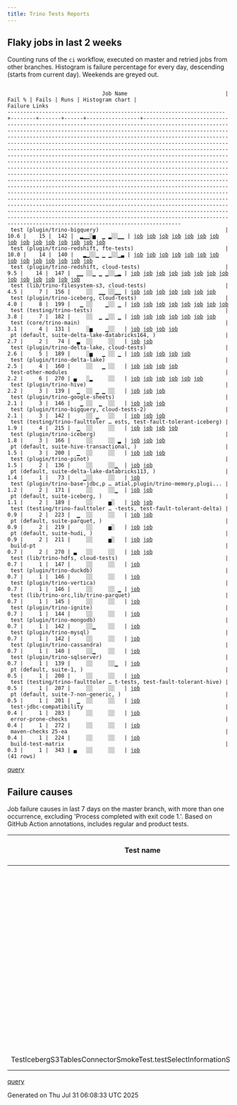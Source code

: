 ```yaml
---
title: Trino Tests Reports
---
```


## Flaky jobs in last 2 weeks

Counting runs of the `ci` workflow, executed on master and retried jobs from other branches.
Histogram is failure percentage for every day, descending (starts from current day).
Weekends are greyed out.
<pre><code>
                              Job Name                               | Fail % | Fails | Runs | Histogram chart |                                                                                                                                                                                                                                                                                                                                                                                                                                                                                                                                                                                                                  Failure Links                                                                                                                                                                                                                                                                                                                                                                                                                                                                                                                                                                                                                   
---------------------------------------------------------------------+--------+-------+------+-----------------+--------------------------------------------------------------------------------------------------------------------------------------------------------------------------------------------------------------------------------------------------------------------------------------------------------------------------------------------------------------------------------------------------------------------------------------------------------------------------------------------------------------------------------------------------------------------------------------------------------------------------------------------------------------------------------------------------------------------------------------------------------------------------------------------------------------------------------------------------------------------------------------------------------------------------------------------------------------------------------------------------------------------------------------------------------------------------------------------------------------------------------------------------------------------------------------------------------------------------------------------------
 test (plugin/trino-bigquery)                                        |   10.6 |    15 |  142 |  ▂▁▁░▅  ▁ ▂░░▁▁ | <a href="https://github.com/trinodb/trino/actions/runs/16614775486/job/47005054054">job</a> <a href="https://github.com/trinodb/trino/actions/runs/16619760369/job/47021143180">job</a> <a href="https://github.com/trinodb/trino/actions/runs/16621758180/job/47027698021">job</a> <a href="https://github.com/trinodb/trino/actions/runs/16595490894/job/46941050658">job</a> <a href="https://github.com/trinodb/trino/actions/runs/16561281910/job/46831397431">job</a> <a href="https://github.com/trinodb/trino/actions/runs/16561583603/job/46832263695">job</a> <a href="https://github.com/trinodb/trino/actions/runs/16540199819/job/46780319151">job</a> <a href="https://github.com/trinodb/trino/actions/runs/16540199819/job/46780319151">job</a> <a href="https://github.com/trinodb/trino/actions/runs/16495320923/job/46639616747">job</a> <a href="https://github.com/trinodb/trino/actions/runs/16468665379/job/46552251946">job</a> <a href="https://github.com/trinodb/trino/actions/runs/16413856588/job/46375164081">job</a> <a href="https://github.com/trinodb/trino/actions/runs/16415292042/job/46379781823">job</a> <a href="https://github.com/trinodb/trino/actions/runs/16367773287/job/46248957533">job</a> <a href="https://github.com/trinodb/trino/actions/runs/16338458941/job/46155240117">job</a> <a href="https://github.com/trinodb/trino/actions/runs/16340190285/job/46160726226">job</a>  
 test (plugin/trino-redshift, fte-tests)                             |   10.0 |    14 |  140 |   ▂▁░░▁ ▁ ▁░░▁▃ | <a href="https://github.com/trinodb/trino/actions/runs/16590717131/job/46925545229">job</a> <a href="https://github.com/trinodb/trino/actions/runs/16595013207/job/46939492190">job</a> <a href="https://github.com/trinodb/trino/actions/runs/16561583603/job/46832263842">job</a> <a href="https://github.com/trinodb/trino/actions/runs/16576748196/job/46882901175">job</a> <a href="https://github.com/trinodb/trino/actions/runs/16514928558/job/46703899535">job</a> <a href="https://github.com/trinodb/trino/actions/runs/16514939863/job/46703918331">job</a> <a href="https://github.com/trinodb/trino/actions/runs/16521560222/job/46724452182">job</a> <a href="https://github.com/trinodb/trino/actions/runs/16468668606/job/46552262364">job</a> <a href="https://github.com/trinodb/trino/actions/runs/16413856588/job/46375164286">job</a> <a href="https://github.com/trinodb/trino/actions/runs/16373506869/job/46267622530">job</a> <a href="https://github.com/trinodb/trino/actions/runs/16338458941/job/46155240220">job</a> <a href="https://github.com/trinodb/trino/actions/runs/16338468375/job/46155271374">job</a> <a href="https://github.com/trinodb/trino/actions/runs/16338524184/job/46155428075">job</a> <a href="https://github.com/trinodb/trino/actions/runs/16340190285/job/46160726392">job</a>                                                                                  
 test (plugin/trino-redshift, cloud-tests)                           |    9.5 |    14 |  147 |  ▁▁ ░░▁ ▁ ▁░░▁▂ | <a href="https://github.com/trinodb/trino/actions/runs/16618067945/job/47015523061">job</a> <a href="https://github.com/trinodb/trino/actions/runs/16590717131/job/46925545183">job</a> <a href="https://github.com/trinodb/trino/actions/runs/16595490894/job/46941050672">job</a> <a href="https://github.com/trinodb/trino/actions/runs/16514928558/job/46703899539">job</a> <a href="https://github.com/trinodb/trino/actions/runs/16514939863/job/46703918320">job</a> <a href="https://github.com/trinodb/trino/actions/runs/16521560222/job/46724452150">job</a> <a href="https://github.com/trinodb/trino/actions/runs/16468668606/job/46552262358">job</a> <a href="https://github.com/trinodb/trino/actions/runs/16413856588/job/46375164257">job</a> <a href="https://github.com/trinodb/trino/actions/runs/16366096429/job/46243604181">job</a> <a href="https://github.com/trinodb/trino/actions/runs/16373506869/job/46267622482">job</a> <a href="https://github.com/trinodb/trino/actions/runs/16338458941/job/46155240207">job</a> <a href="https://github.com/trinodb/trino/actions/runs/16338468375/job/46155271376">job</a> <a href="https://github.com/trinodb/trino/actions/runs/16338524184/job/46155428092">job</a> <a href="https://github.com/trinodb/trino/actions/runs/16340190285/job/46160726365">job</a>                                                                                  
 test (lib/trino-filesystem-s3, cloud-tests)                         |    4.5 |     7 |  156 |     ░░  ▁▁ ░░▁▁ | <a href="https://github.com/trinodb/trino/actions/runs/16470269992/job/46557532671">job</a> <a href="https://github.com/trinodb/trino/actions/runs/16470269992/job/46557532671">job</a> <a href="https://github.com/trinodb/trino/actions/runs/16455334709/job/46510898787">job</a> <a href="https://github.com/trinodb/trino/actions/runs/16372959138/job/46265782639">job</a> <a href="https://github.com/trinodb/trino/actions/runs/16372959138/job/46265782639">job</a> <a href="https://github.com/trinodb/trino/actions/runs/16372959138/job/46265782639">job</a> <a href="https://github.com/trinodb/trino/actions/runs/16338458941/job/46155240102">job</a>                                                                                                                                                                                                                                                                                                                                                                                                                                                                                                                                                                                                                                                                  
 test (plugin/trino-iceberg, cloud-tests)                            |    4.0 |     8 |  199 |   ▁ ░░    ▁░░ ▁ | <a href="https://github.com/trinodb/trino/actions/runs/16595013207/job/46939492084">job</a> <a href="https://github.com/trinodb/trino/actions/runs/16561281910/job/46831397458">job</a> <a href="https://github.com/trinodb/trino/actions/runs/16416336635/job/46383132230">job</a> <a href="https://github.com/trinodb/trino/actions/runs/16416336635/job/46383132230">job</a> <a href="https://github.com/trinodb/trino/actions/runs/16365663136/job/46242261804">job</a> <a href="https://github.com/trinodb/trino/actions/runs/16333600844/job/46141348469">job</a> <a href="https://github.com/trinodb/trino/actions/runs/16334740729/job/46144513181">job</a> <a href="https://github.com/trinodb/trino/actions/runs/16336947765/job/46150887000">job</a>                                                                                                                                                                                                                                                                                                                                                                                                                                                                                                                                                                                  
 test (testing/trino-tests)                                          |    3.8 |     7 |  182 |     ░░  ▁ ▁░░ ▁ | <a href="https://github.com/trinodb/trino/actions/runs/16470269992/job/46557532711">job</a> <a href="https://github.com/trinodb/trino/actions/runs/16470269992/job/46557532711">job</a> <a href="https://github.com/trinodb/trino/actions/runs/16416336635/job/46383132332">job</a> <a href="https://github.com/trinodb/trino/actions/runs/16416336635/job/46383132332">job</a> <a href="https://github.com/trinodb/trino/actions/runs/16374516990/job/46271044551">job</a> <a href="https://github.com/trinodb/trino/actions/runs/16336947765/job/46150887081">job</a> <a href="https://github.com/trinodb/trino/actions/runs/16340190285/job/46160726417">job</a>                                                                                                                                                                                                                                                                                                                                                                                                                                                                                                                                                                                                                                                                  
 test (core/trino-main)                                              |    3.1 |     4 |  131 |     ░▅    ▁░░   | <a href="https://github.com/trinodb/trino/actions/runs/16540199819/job/46780319142">job</a> <a href="https://github.com/trinodb/trino/actions/runs/16540199819/job/46780319142">job</a> <a href="https://github.com/trinodb/trino/actions/runs/16416336635/job/46383132043">job</a> <a href="https://github.com/trinodb/trino/actions/runs/16416336635/job/46383132043">job</a>                                                                                                                                                                                                                                                                                                                                                                                                                                                                                                                                                                                                                                                                                                                                                                                                                                                                                                                  
 pt (default, suite-delta-lake-databricks164, )                      |    2.7 |     2 |   74 |  ▃  ░░     ░░   | <a href="https://github.com/trinodb/trino/actions/runs/16615885567/job/47008977936">job</a> <a href="https://github.com/trinodb/trino/actions/runs/16621758180/job/47028769610">job</a>                                                                                                                                                                                                                                                                                                                                                                                                                                                                                                                                                                                                                                                                                                                                                                                                                                                                                                                                                                                                                                                                                  
 test (plugin/trino-delta-lake, cloud-tests)                         |    2.6 |     5 |  189 |     ░▅   ▁ ░░ ▁ | <a href="https://github.com/trinodb/trino/actions/runs/16618067945/job/47015522952">job</a> <a href="https://github.com/trinodb/trino/actions/runs/16540199819/job/46780319158">job</a> <a href="https://github.com/trinodb/trino/actions/runs/16540199819/job/46780319158">job</a> <a href="https://github.com/trinodb/trino/actions/runs/16439755097/job/46457673698">job</a> <a href="https://github.com/trinodb/trino/actions/runs/16339059230/job/46157073300">job</a>                                                                                                                                                                                                                                                                                                                                                                                                                                                                                                                                                                                                                                                                                                                                                                                                                                  
 test (plugin/trino-delta-lake)                                      |    2.5 |     4 |  160 |     ░░   ▁ ░░   | <a href="https://github.com/trinodb/trino/actions/runs/16564151008/job/46840109462">job</a> <a href="https://github.com/trinodb/trino/actions/runs/16521560222/job/46724451976">job</a> <a href="https://github.com/trinodb/trino/actions/runs/16456523843/job/46514867268">job</a> <a href="https://github.com/trinodb/trino/actions/runs/16366096429/job/46243604093">job</a>                                                                                                                                                                                                                                                                                                                                                                                                                                                                                                                                                                                                                                                                                                                                                                                                                                                                                                                  
 test-other-modules                                                  |    2.2 |     6 |  270 | ▄   ░▂     ░░   | <a href="https://github.com/trinodb/trino/actions/runs/16636973953/job/47079764494">job</a> <a href="https://github.com/trinodb/trino/actions/runs/16572179781/job/46867137686">job</a> <a href="https://github.com/trinodb/trino/actions/runs/16534751503/job/46767117136">job</a> <a href="https://github.com/trinodb/trino/actions/runs/16534751503/job/46767117136">job</a> <a href="https://github.com/trinodb/trino/actions/runs/16466018676/job/46543485913">job</a> <a href="https://github.com/trinodb/trino/actions/runs/16338524184/job/46155372033">job</a>                                                                                                                                                                                                                                                                                                                                                                                                                                                                                                                                                                                                                                                                                                                                                  
 test (plugin/trino-hive)                                            |    2.2 |     3 |  139 |  ▁  ░░ ▁ ▁ ░░   | <a href="https://github.com/trinodb/trino/actions/runs/16618067945/job/47015522954">job</a> <a href="https://github.com/trinodb/trino/actions/runs/16495320923/job/46639616790">job</a> <a href="https://github.com/trinodb/trino/actions/runs/16456523843/job/46514867262">job</a>                                                                                                                                                                                                                                                                                                                                                                                                                                                                                                                                                                                                                                                                                                                                                                                                                                                                                                                                                                                                  
 test (plugin/trino-google-sheets)                                   |    2.1 |     3 |  146 |   ▁ ░░  ▁  ░░   | <a href="https://github.com/trinodb/trino/actions/runs/16584895160/job/46908212669">job</a> <a href="https://github.com/trinodb/trino/actions/runs/16584895160/job/46908212669">job</a> <a href="https://github.com/trinodb/trino/actions/runs/16468665379/job/46552251944">job</a>                                                                                                                                                                                                                                                                                                                                                                                                                                                                                                                                                                                                                                                                                                                                                                                                                                                                                                                                                                                                  
 test (plugin/trino-bigquery, cloud-tests-2)                         |    2.1 |     3 |  142 |     ░░ ▁   ░░   | <a href="https://github.com/trinodb/trino/actions/runs/16524112457/job/46733000773">job</a> <a href="https://github.com/trinodb/trino/actions/runs/16492515223/job/46630496545">job</a> <a href="https://github.com/trinodb/trino/actions/runs/16495320923/job/46639616788">job</a>                                                                                                                                                                                                                                                                                                                                                                                                                                                                                                                                                                                                                                                                                                                                                                                                                                                                                                                                                                                                  
 test (testing/trino-faulttoler … ests, test-fault-tolerant-iceberg) |    1.9 |     4 |  215 |  ▁  ░░     ░░   | <a href="https://github.com/trinodb/trino/actions/runs/16611972239/job/46996724717">job</a> <a href="https://github.com/trinodb/trino/actions/runs/16611972239/job/46996724717">job</a> <a href="https://github.com/trinodb/trino/actions/runs/16611972239/job/47001223281">job</a> <a href="https://github.com/trinodb/trino/actions/runs/16611972239/job/47001223281">job</a>                                                                                                                                                                                                                                                                                                                                                                                                                                                                                                                                                                                                                                                                                                                                                                                                                                                                                                                  
 test (plugin/trino-iceberg)                                         |    1.8 |     3 |  166 |     ░░     ░░ ▂ | <a href="https://github.com/trinodb/trino/actions/runs/16333600844/job/46141348476">job</a> <a href="https://github.com/trinodb/trino/actions/runs/16334740729/job/46144513177">job</a> <a href="https://github.com/trinodb/trino/actions/runs/16336947765/job/46150886982">job</a>                                                                                                                                                                                                                                                                                                                                                                                                                                                                                                                                                                                                                                                                                                                                                                                                                                                                                                                                                                                                  
 pt (default, suite-hive-transactional, )                            |    1.5 |     3 |  200 |  ▁  ░░     ░░   | <a href="https://github.com/trinodb/trino/actions/runs/16619760369/job/47021834372">job</a> <a href="https://github.com/trinodb/trino/actions/runs/16413856588/job/46375816758">job</a> <a href="https://github.com/trinodb/trino/actions/runs/16362158944/job/46232428276">job</a>                                                                                                                                                                                                                                                                                                                                                                                                                                                                                                                                                                                                                                                                                                                                                                                                                                                                                                                                                                                                  
 test (plugin/trino-pinot)                                           |    1.5 |     2 |  136 |     ░░     ░░▁  | <a href="https://github.com/trinodb/trino/actions/runs/16496471736/job/46643399487">job</a> <a href="https://github.com/trinodb/trino/actions/runs/16374516990/job/46271044567">job</a>                                                                                                                                                                                                                                                                                                                                                                                                                                                                                                                                                                                                                                                                                                                                                                                                                                                                                                                                                                                                                                                                                  
 pt (default, suite-delta-lake-databricks113, )                      |    1.4 |     1 |   73 |    ▁░░     ░░   | <a href="https://github.com/trinodb/trino/actions/runs/16576748196/job/46883462749">job</a>                                                                                                                                                                                                                                                                                                                                                                                                                                                                                                                                                                                                                                                                                                                                                                                                                                                                                                                                                                                                                                                                                                                                                                  
 test (plugin/trino-base-jdbc,p … atial,plugin/trino-memory,plugi... |    1.2 |     2 |  171 |     ░░     ░░▁  | <a href="https://github.com/trinodb/trino/actions/runs/16572179781/job/46867230595">job</a> <a href="https://github.com/trinodb/trino/actions/runs/16373506869/job/46267622404">job</a>                                                                                                                                                                                                                                                                                                                                                                                                                                                                                                                                                                                                                                                                                                                                                                                                                                                                                                                                                                                                                                                                                  
 pt (default, suite-iceberg, )                                       |    1.1 |     2 |  189 |     ░░     ▅░   | <a href="https://github.com/trinodb/trino/actions/runs/16402938736/job/46345121794">job</a> <a href="https://github.com/trinodb/trino/actions/runs/16402938736/job/46345121794">job</a>                                                                                                                                                                                                                                                                                                                                                                                                                                                                                                                                                                                                                                                                                                                                                                                                                                                                                                                                                                                                                                                                                  
 test (testing/trino-faulttoler … -tests, test-fault-tolerant-delta) |    0.9 |     2 |  223 |  ▁  ░░     ░░   | <a href="https://github.com/trinodb/trino/actions/runs/16611972239/job/46996724713">job</a> <a href="https://github.com/trinodb/trino/actions/runs/16611972239/job/46996724713">job</a>                                                                                                                                                                                                                                                                                                                                                                                                                                                                                                                                                                                                                                                                                                                                                                                                                                                                                                                                                                                                                                                                                  
 pt (default, suite-parquet, )                                       |    0.9 |     2 |  219 |     ░░     ▅░   | <a href="https://github.com/trinodb/trino/actions/runs/16402938736/job/46345121790">job</a> <a href="https://github.com/trinodb/trino/actions/runs/16402938736/job/46345121790">job</a>                                                                                                                                                                                                                                                                                                                                                                                                                                                                                                                                                                                                                                                                                                                                                                                                                                                                                                                                                                                                                                                                                  
 pt (default, suite-hudi, )                                          |    0.9 |     2 |  211 |     ░░     ▅░   | <a href="https://github.com/trinodb/trino/actions/runs/16402938736/job/46345121811">job</a> <a href="https://github.com/trinodb/trino/actions/runs/16402938736/job/46345121811">job</a>                                                                                                                                                                                                                                                                                                                                                                                                                                                                                                                                                                                                                                                                                                                                                                                                                                                                                                                                                                                                                                                                                  
 build-pt                                                            |    0.7 |     2 |  270 | ▃   ░░     ░░   | <a href="https://github.com/trinodb/trino/actions/runs/16636973953/job/47079764475">job</a> <a href="https://github.com/trinodb/trino/actions/runs/16611091096/job/46994174040">job</a>                                                                                                                                                                                                                                                                                                                                                                                                                                                                                                                                                                                                                                                                                                                                                                                                                                                                                                                                                                                                                                                                                  
 test (lib/trino-hdfs, cloud-tests)                                  |    0.7 |     1 |  147 |     ░░     ░░   | <a href="https://github.com/trinodb/trino/actions/runs/16564151008/job/46840109453">job</a>                                                                                                                                                                                                                                                                                                                                                                                                                                                                                                                                                                                                                                                                                                                                                                                                                                                                                                                                                                                                                                                                                                                                                                  
 test (plugin/trino-duckdb)                                          |    0.7 |     1 |  146 |     ░░     ░░   | <a href="https://github.com/trinodb/trino/actions/runs/16564151008/job/46840109431">job</a>                                                                                                                                                                                                                                                                                                                                                                                                                                                                                                                                                                                                                                                                                                                                                                                                                                                                                                                                                                                                                                                                                                                                                                  
 test (plugin/trino-vertica)                                         |    0.7 |     1 |  146 |     ░░     ░░ ▁ | <a href="https://github.com/trinodb/trino/actions/runs/16334740729/job/46144513233">job</a>                                                                                                                                                                                                                                                                                                                                                                                                                                                                                                                                                                                                                                                                                                                                                                                                                                                                                                                                                                                                                                                                                                                                                                  
 test (lib/trino-orc,lib/trino-parquet)                              |    0.7 |     1 |  145 |     ░░     ░░   | <a href="https://github.com/trinodb/trino/actions/runs/16564151008/job/46840109416">job</a>                                                                                                                                                                                                                                                                                                                                                                                                                                                                                                                                                                                                                                                                                                                                                                                                                                                                                                                                                                                                                                                                                                                                                                  
 test (plugin/trino-ignite)                                          |    0.7 |     1 |  144 |     ░░     ░░   | <a href="https://github.com/trinodb/trino/actions/runs/16564151008/job/46840109463">job</a>                                                                                                                                                                                                                                                                                                                                                                                                                                                                                                                                                                                                                                                                                                                                                                                                                                                                                                                                                                                                                                                                                                                                                                  
 test (plugin/trino-mongodb)                                         |    0.7 |     1 |  142 |     ░░▁    ░░   | <a href="https://github.com/trinodb/trino/actions/runs/16514928558/job/46703899529">job</a>                                                                                                                                                                                                                                                                                                                                                                                                                                                                                                                                                                                                                                                                                                                                                                                                                                                                                                                                                                                                                                                                                                                                                                  
 test (plugin/trino-mysql)                                           |    0.7 |     1 |  142 |     ░░     ░░   | <a href="https://github.com/trinodb/trino/actions/runs/16564151008/job/46840109481">job</a>                                                                                                                                                                                                                                                                                                                                                                                                                                                                                                                                                                                                                                                                                                                                                                                                                                                                                                                                                                                                                                                                                                                                                                  
 test (plugin/trino-cassandra)                                       |    0.7 |     1 |  140 |     ░░▁    ░░   | <a href="https://github.com/trinodb/trino/actions/runs/16524112457/job/46733000698">job</a>                                                                                                                                                                                                                                                                                                                                                                                                                                                                                                                                                                                                                                                                                                                                                                                                                                                                                                                                                                                                                                                                                                                                                                  
 test (plugin/trino-sqlserver)                                       |    0.7 |     1 |  139 |     ░░     ░░▁  | <a href="https://github.com/trinodb/trino/actions/runs/16367773287/job/46248957677">job</a>                                                                                                                                                                                                                                                                                                                                                                                                                                                                                                                                                                                                                                                                                                                                                                                                                                                                                                                                                                                                                                                                                                                                                                  
 pt (default, suite-1, )                                             |    0.5 |     1 |  208 |     ░░     ░░   | <a href="https://github.com/trinodb/trino/actions/runs/16568004010/job/46853287676">job</a>                                                                                                                                                                                                                                                                                                                                                                                                                                                                                                                                                                                                                                                                                                                                                                                                                                                                                                                                                                                                                                                                                                                                                                  
 test (testing/trino-faulttoler … t-tests, test-fault-tolerant-hive) |    0.5 |     1 |  207 |     ░░     ░░   | <a href="https://github.com/trinodb/trino/actions/runs/16611091096/job/46994242674">job</a>                                                                                                                                                                                                                                                                                                                                                                                                                                                                                                                                                                                                                                                                                                                                                                                                                                                                                                                                                                                                                                                                                                                                                                  
 pt (default, suite-7-non-generic, )                                 |    0.5 |     1 |  201 |  ▁  ░░     ░░   | <a href="https://github.com/trinodb/trino/actions/runs/16622259419/job/47030552272">job</a>                                                                                                                                                                                                                                                                                                                                                                                                                                                                                                                                                                                                                                                                                                                                                                                                                                                                                                                                                                                                                                                                                                                                                                  
 test-jdbc-compatibility                                             |    0.4 |     1 |  283 |     ░░     ░░   | <a href="https://github.com/trinodb/trino/actions/runs/16611091096/job/46994174011">job</a>                                                                                                                                                                                                                                                                                                                                                                                                                                                                                                                                                                                                                                                                                                                                                                                                                                                                                                                                                                                                                                                                                                                                                                  
 error-prone-checks                                                  |    0.4 |     1 |  272 |     ░░     ░░   | <a href="https://github.com/trinodb/trino/actions/runs/16611091096/job/46994174006">job</a>                                                                                                                                                                                                                                                                                                                                                                                                                                                                                                                                                                                                                                                                                                                                                                                                                                                                                                                                                                                                                                                                                                                                                                  
 maven-checks 25-ea                                                  |    0.4 |     1 |  224 |     ░░     ░░   | <a href="https://github.com/trinodb/trino/actions/runs/16361433439/job/46229907293">job</a>                                                                                                                                                                                                                                                                                                                                                                                                                                                                                                                                                                                                                                                                                                                                                                                                                                                                                                                                                                                                                                                                                                                                                                  
 build-test-matrix                                                   |    0.3 |     1 |  343 | ▄   ░░     ░░   | <a href="https://github.com/trinodb/trino/actions/runs/16636973953/job/47079764485">job</a>                                                                                                                                                                                                                                                                                                                                                                                                                                                                                                                                                                                                                                                                                                                                                                                                                                                                                                                                                                                                                                                                                                                                                                  
(41 rows)
</code></pre>
[query](https://github.com/trinodb/reports/blob/b130fe6d42a867ba94c0fcd07ce80eb5d4a76885/sql/tests/jobs.sql)

## Failure causes

Job failure causes in last 7 days on the master branch, with more than one occurrence,
excluding 'Process completed with exit code 1.'.
Based on GitHub Action annotations, includes regular and product tests.

| Test name                                                               | Message                                                                                                                                                                                                     | Test failures | Run failures | % of runs | First seen at           | Last seen at            | Failure Links                                                                                                                                                                                                                                                                                                                                                                                                    |
| ----------------------------------------------------------------------- | ----------------------------------------------------------------------------------------------------------------------------------------------------------------------------------------------------------- | -------------:| ------------:| ---------:| ----------------------- | ----------------------- | ---------------------------------------------------------------------------------------------------------------------------------------------------------------------------------------------------------------------------------------------------------------------------------------------------------------------------------------------------------------------------------------------------------------- |
|                                                                         | Canceling since a higher priority waiting request for workflow=ci,\&lt;br/\&gt;                                                                                                                                   |            31 |            2 |       0.4 | 2025-07-24 00:43:50.000 | 2025-07-24 00:54:43.000 | <a href="https://github.com/trinodb/trino/actions/runs/16484973978/job/46607836412">job</a> <a href="https://github.com/trinodb/trino/actions/runs/16484973978/job/46607836416">job</a> <a href="https://github.com/trinodb/trino/actions/runs/16484973978/job/46607836439">job</a> <a href="https://github.com/trinodb/trino/actions/runs/16484973978/job/46607836440">job</a> <a href="https://github.com/trinodb/trino/actions/runs/16484973978/job/46607836466">job</a>  |
|                                                                         | The operation was canceled.                                                                                                                                                                                 |            31 |            2 |       0.4 | 2025-07-24 00:43:50.000 | 2025-07-24 00:54:43.000 | <a href="https://github.com/trinodb/trino/actions/runs/16484973978/job/46607836412">job</a> <a href="https://github.com/trinodb/trino/actions/runs/16484973978/job/46607836416">job</a> <a href="https://github.com/trinodb/trino/actions/runs/16484973978/job/46607836439">job</a> <a href="https://github.com/trinodb/trino/actions/runs/16484973978/job/46607836440">job</a> <a href="https://github.com/trinodb/trino/actions/runs/16484973978/job/46607836466">job</a>  |
|                                                                         | Process completed with exit code 255.                                                                                                                                                                       |            11 |            7 |       1.5 | 2025-07-25 06:36:12.000 | 2025-07-29 12:40:45.000 | <a href="https://github.com/trinodb/trino/actions/runs/16514928558/job/46703899535">job</a> <a href="https://github.com/trinodb/trino/actions/runs/16514928558/job/46703899539">job</a> <a href="https://github.com/trinodb/trino/actions/runs/16514939863/job/46703918320">job</a> <a href="https://github.com/trinodb/trino/actions/runs/16514939863/job/46703918331">job</a> <a href="https://github.com/trinodb/trino/actions/runs/16521560222/job/46724452150">job</a>  |
|                                                                         | Process completed with exit code 127.                                                                                                                                                                       |            10 |            1 |       0.2 | 2025-07-24 00:43:50.000 | 2025-07-24 00:43:53.000 | <a href="https://github.com/trinodb/trino/actions/runs/16484973978/job/46607879185">job</a> <a href="https://github.com/trinodb/trino/actions/runs/16484973978/job/46607879190">job</a> <a href="https://github.com/trinodb/trino/actions/runs/16484973978/job/46607879196">job</a> <a href="https://github.com/trinodb/trino/actions/runs/16484973978/job/46607879198">job</a> <a href="https://github.com/trinodb/trino/actions/runs/16484973978/job/46607879204">job</a>  |
|                                                                         | Can't find 'action.yml', 'action.yaml' or 'Dockerfile' under '/home/runner/work/trino/trino/.github/actions/process-test-results'. Did you forget to run actions/checkout before running your local action? |            10 |            1 |       0.2 | 2025-07-24 00:43:50.000 | 2025-07-24 00:43:53.000 | <a href="https://github.com/trinodb/trino/actions/runs/16484973978/job/46607879185">job</a> <a href="https://github.com/trinodb/trino/actions/runs/16484973978/job/46607879190">job</a> <a href="https://github.com/trinodb/trino/actions/runs/16484973978/job/46607879196">job</a> <a href="https://github.com/trinodb/trino/actions/runs/16484973978/job/46607879198">job</a> <a href="https://github.com/trinodb/trino/actions/runs/16484973978/job/46607879204">job</a>  |
|                                                                         | Unhandled error: HttpError: Artifact has expired                                                                                                                                                            |             3 |            3 |       0.7 | 2025-07-25 19:39:58.000 | 2025-07-26 13:14:07.000 | <a href="https://github.com/trinodb/trino/actions/runs/16530215879/job/46753505617">job</a> <a href="https://github.com/trinodb/trino/actions/runs/16531486251/job/46757685247">job</a> <a href="https://github.com/trinodb/trino/actions/runs/16540188000/job/46780270740">job</a>                                                                                                                                                                  |
| TestIcebergS3TablesConnectorSmokeTest.testSelectInformationSchemaTables | Multiple Failures \(1 failure\)\&lt;br/\&gt;                                                                                                                                                                      |             2 |            2 |       0.4 | 2025-07-28 06:15:48.000 | 2025-07-29 11:55:52.000 | <a href="https://github.com/trinodb/trino/actions/runs/16561281910/job/46831397458">job</a> <a href="https://github.com/trinodb/trino/actions/runs/16595013207/job/46939492084">job</a>                                                                                                                                                                                                                                                  |

[query](https://github.com/trinodb/reports/blob/b130fe6d42a867ba94c0fcd07ce80eb5d4a76885/sql/tests/annotations.sql)

Generated on Thu Jul 31 06:08:33 UTC 2025
